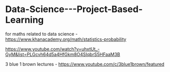 # Data-Science---Project-Based-Learning

for maths related to data science - https://www.khanacademy.org/math/statistics-probability

https://www.youtube.com/watch?v=uhxtUt_-GyM&list=PLGcvh64d5a4HfGkm8O4SIqbrS5HFaaM3B

3 blue 1 brown lectures - https://www.youtube.com/c/3blue1brown/featured
